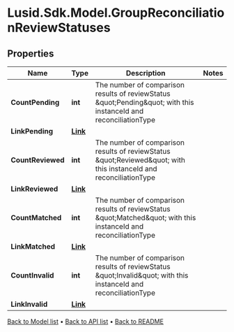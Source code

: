 # Lusid.Sdk.Model.GroupReconciliationReviewStatuses

## Properties

Name | Type | Description | Notes
------------ | ------------- | ------------- | -------------
**CountPending** | **int** | The number of comparison results of reviewStatus \&quot;Pending\&quot; with this instanceId and reconciliationType | 
**LinkPending** | [**Link**](Link.md) |  | 
**CountReviewed** | **int** | The number of comparison results of reviewStatus \&quot;Reviewed\&quot; with this instanceId and reconciliationType | 
**LinkReviewed** | [**Link**](Link.md) |  | 
**CountMatched** | **int** | The number of comparison results of reviewStatus \&quot;Matched\&quot; with this instanceId and reconciliationType | 
**LinkMatched** | [**Link**](Link.md) |  | 
**CountInvalid** | **int** | The number of comparison results of reviewStatus \&quot;Invalid\&quot; with this instanceId and reconciliationType | 
**LinkInvalid** | [**Link**](Link.md) |  | 

[Back to Model list](../README.md#documentation-for-models) &#8226; [Back to API list](../README.md#documentation-for-api-endpoints) &#8226; [Back to README](../README.md)

